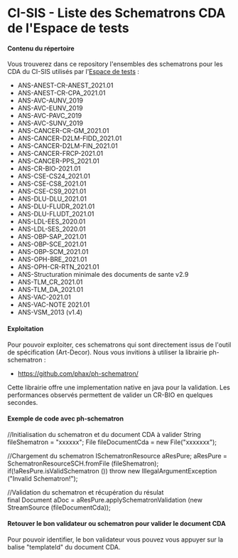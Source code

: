# CI-SIS - Liste des Schematrons CDA de l'Espace de tests
#### Contenu du répertoire ####
Vous trouverez dans ce repository l'ensembles des schematrons pour les CDA du CI-SIS  utilisés par l'[Espace de tests](https://interop.esante.gouv.fr/EVSClient/cda/validator.seam?standard=CDA-ASIP&extension=ASIP) :
- ANS-ANEST-CR-ANEST_2021.01
- ANS-ANEST-CR-CPA_2021.01
- ANS-AVC-AUNV_2019
- ANS-AVC-EUNV_2019 
- ANS-AVC-PAVC_2019
- ANS-AVC-SUNV_2019
- ANS-CANCER-CR-GM_2021.01
- ANS-CANCER-D2LM-FIDD_2021.01
- ANS-CANCER-D2LM-FIN_2021.01
- ANS-CANCER-FRCP-2021.01
- ANS-CANCER-PPS_2021.01
- ANS-CR-BIO-2021.01
- ANS-CSE-CS24_2021.01
- ANS-CSE-CS8_2021.01
- ANS-CSE-CS9_2021.01
- ANS-DLU-DLU_2021.01
- ANS-DLU-FLUDR_2021.01
- ANS-DLU-FLUDT_2021.01
- ANS-LDL-EES_2020.01
- ANS-LDL-SES_2020.01
- ANS-OBP-SAP_2021.01
- ANS-OBP-SCE_2021.01
- ANS-OBP-SCM_2021.01
- ANS-OPH-BRE_2021.01
- ANS-OPH-CR-RTN_2021.01
- ANS-Structuration minimale des documents de sante v2.9
- ANS-TLM_CR_2021.01
- ANS-TLM_DA_2021.01
- ANS-VAC-2021.01
- ANS-VAC-NOTE 2021.01
- ANS-VSM_2013 (v1.4)


#### Exploitation ####
Pour pouvoir exploiter, ces schematrons qui sont directement issus de l'outil de spécification (Art-Decor). 
Nous vous invitions à utiliser la librairie ph-schematron :
 -  https://github.com/phax/ph-schematron/

Cette librairie offre une implementation native en java pour la validation. 
Les performances observés permettent de valider un CR-BIO en quelques secondes.

#### Exemple de code avec ph-schematron ####

//Initialisation du schematron et du document CDA à valider
String fileShematron = "xxxxxx";
File fileDocumentCda = new File("xxxxxxx");

//Chargement du schematron
ISchematronResource aResPure;
aResPure = SchematronResourceSCH.fromFile (fileShematron);
 if(!aResPure.isValidSchematron ())
     throw new IllegalArgumentException ("Invalid Schematron!");
     
 //Validation du schematron et récupération du résulat    
 final Document aDoc =  aResPure.applySchematronValidation (new StreamSource (fileDocumentCda)); 


#### Retouver le bon validateur ou schematron pour valider le document CDA ####
Pour pouvoir identifier, le bon validateur vous pouvez vous appuyer sur la balise "templateId" du document CDA.





